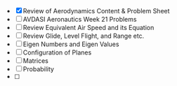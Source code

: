 - [x] Review of Aerodynamics Content & Problem Sheet
- [ ] AVDASI Aeronautics Week 21 Problems
- [ ] Review Equivalent Air Speed and its Equation
- [ ] Review Glide, Level Flight, and Range etc.
- [ ] Eigen Numbers and Eigen Values
- [ ] Configuration of Planes
- [ ] Matrices 
- [ ] Probability
- [ ] 


